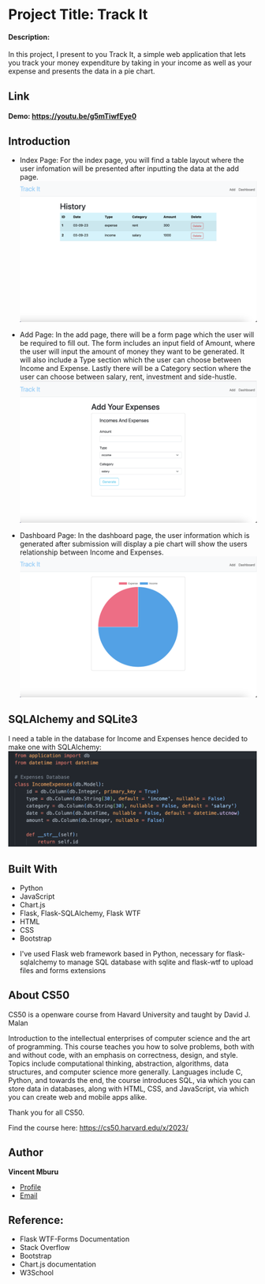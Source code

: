 # Project Title: Track It

#### Description:

In this project, I present to you Track It, a simple web application that lets you track your money expenditure by taking in your income as well as your expense and presents the data in a pie chart.

## Link

#### Demo:  https://youtu.be/g5mTiwfEye0

## Introduction
* Index Page:
  For the index page, you will find a table layout where the user infomation will be presented after inputting the data at the add page.
  ![Index Page](/Images/Index%20page.png)

* Add Page:
  In the add page, there will be a form page which the user will be required to fill out. The form includes an input field of Amount, where the user will input the amount of money they want to be generated. It will also include a Type section which the user can choose between Income and Expense. Lastly there will be a Category section where the user can choose between salary, rent, investment and side-hustle.
  ![Add Page](/Images/Add%20page.png)

* Dashboard Page:
  In the dashboard page, the user information which is generated after submission will display a pie chart will show the users relationship between Income and Expenses.
  ![Dashboard Page](/Images/Dashboard%20page.png)

## SQLAlchemy and SQLite3
I need a table in the database for Income and Expenses hence decided to make one with SQLAlchemy:
![Database](/Images/Database.png)

## Built With

- Python
- JavaScript
- Chart.js
- Flask, Flask-SQLAlchemy, Flask WTF
- HTML
- CSS
- Bootstrap

* I've used Flask web framework based in Python, necessary for flask-sqlalchemy to manage SQL database with sqlite and flask-wtf to upload files and forms extensions

## About CS50

CS50 is a openware course from Havard University and taught by David J. Malan

Introduction to the intellectual enterprises of computer science and the art of programming. This course teaches you how to solve problems, both with and without code, with an emphasis on correctness, design, and style. Topics include computational thinking, abstraction, algorithms, data structures, and computer science more generally. Languages include C, Python, and towards the end, the course introduces SQL, via which you can store data in databases, along with HTML, CSS, and JavaScript, via which you can create web and mobile apps alike.

Thank you for all CS50.

Find the course here: https://cs50.harvard.edu/x/2023/

## Author

**Vincent Mburu**

- [Profile](https://github.com/vincemburu "Vincent Mburu")
- [Email](mailto:vincentmburu007@gmail.com?subject=Hi "Hi!")

## Reference:

* Flask WTF-Forms Documentation
* Stack Overflow
* Bootstrap
* Chart.js documentation
* W3School
